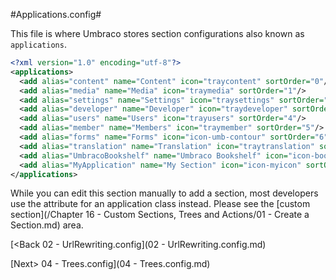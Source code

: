 #Applications.config#

This file is where Umbraco stores section configurations also known as `applications`.

```xml
<?xml version="1.0" encoding="utf-8"?>
<applications>
  <add alias="content" name="Content" icon="traycontent" sortOrder="0"/>
  <add alias="media" name="Media" icon="traymedia" sortOrder="1"/>
  <add alias="settings" name="Settings" icon="traysettings" sortOrder="2"/>
  <add alias="developer" name="Developer" icon="traydeveloper" sortOrder="3"/>
  <add alias="users" name="Users" icon="trayusers" sortOrder="4"/>
  <add alias="member" name="Members" icon="traymember" sortOrder="5"/>
  <add alias="forms" name="Forms" icon="icon-umb-contour" sortOrder="6"/>
  <add alias="translation" name="Translation" icon="traytranslation" sortOrder="7"/>
  <add alias="UmbracoBookshelf" name="Umbraco Bookshelf" icon="icon-books" sortOrder="15"/>
  <add alias="MyApplication" name="My Section" icon="icon-myicon" sortOrder="15"/>
</applications>
```

While you can edit this section manually to add a section, most developers use the attribute for an application class instead.  Please see the [custom section](/Chapter 16 - Custom Sections, Trees and Actions/01 - Create a Section.md) area.

[<Back 02 - UrlRewriting.config](02 - UrlRewriting.config.md)

[Next> 04 - Trees.config](04 - Trees.config.md)
